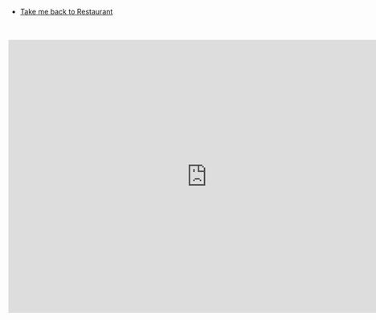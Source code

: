<ul class="breadcrumb">
  <li><a href="https://anabalanuta.github.io/portuguese4you/restaurant.html">Take me back to Restaurant</a></li>
  </ul>
<br>
<br>
<iframe src="https://h5p.org/h5p/embed/169884" width="789" height="543" frameborder="0" allowfullscreen="allowfullscreen"></iframe><script src="https://h5p.org/sites/all/modules/h5p/library/js/h5p-resizer.js" charset="UTF-8"></script>
